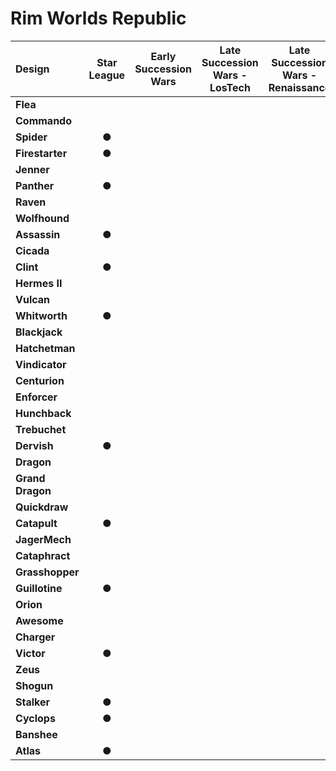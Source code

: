 # Rim Worlds Republic

| Design | Star League | Early Succession Wars | Late Succession Wars - LosTech | Late Succession Wars - Renaissance | Clan Invasion | Civil War | Jihad | Early Republic | Late Republic | Dark Ages |
| :--- | :---: | :---: | :---: | :---: | :---: | :---: | :---: | :---: | :---: | :---: |
| **Flea** |     |     |     |     |     |     |     |     |     |     |
| **Commando** |     |     |     |     |     |     |     |     |     |     |
| **Spider** |  ●  |     |     |     |     |     |     |     |     |     |
| **Firestarter** |  ●  |     |     |     |     |     |     |     |     |     |
| **Jenner** |     |     |     |     |     |     |     |     |     |     |
| **Panther** |  ●  |     |     |     |     |     |     |     |     |     |
| **Raven** |     |     |     |     |     |     |     |     |     |     |
| **Wolfhound** |     |     |     |     |     |     |     |     |     |     |
| **Assassin** |  ●  |     |     |     |     |     |     |     |     |     |
| **Cicada** |     |     |     |     |     |     |     |     |     |     |
| **Clint** |  ●  |     |     |     |     |     |     |     |     |     |
| **Hermes II** |     |     |     |     |     |     |     |     |     |     |
| **Vulcan** |     |     |     |     |     |     |     |     |     |     |
| **Whitworth** |  ●  |     |     |     |     |     |     |     |     |     |
| **Blackjack** |     |     |     |     |     |     |     |     |     |     |
| **Hatchetman** |     |     |     |     |     |     |     |     |     |     |
| **Vindicator** |     |     |     |     |     |     |     |     |     |     |
| **Centurion** |     |     |     |     |     |     |     |     |     |     |
| **Enforcer** |     |     |     |     |     |     |     |     |     |     |
| **Hunchback** |     |     |     |     |     |     |     |     |     |     |
| **Trebuchet** |     |     |     |     |     |     |     |     |     |     |
| **Dervish** |  ●  |     |     |     |     |     |     |     |     |     |
| **Dragon** |     |     |     |     |     |     |     |     |     |     |
| **Grand Dragon** |     |     |     |     |     |     |     |     |     |     |
| **Quickdraw** |     |     |     |     |     |     |     |     |     |     |
| **Catapult** |  ●  |     |     |     |     |     |     |     |     |     |
| **JagerMech** |     |     |     |     |     |     |     |     |     |     |
| **Cataphract** |     |     |     |     |     |     |     |     |     |     |
| **Grasshopper** |     |     |     |     |     |     |     |     |     |     |
| **Guillotine** |  ●  |     |     |     |     |     |     |     |     |     |
| **Orion** |     |     |     |     |     |     |     |     |     |     |
| **Awesome** |     |     |     |     |     |     |     |     |     |     |
| **Charger** |     |     |     |     |     |     |     |     |     |     |
| **Victor** |  ●  |     |     |     |     |     |     |     |     |     |
| **Zeus** |     |     |     |     |     |     |     |     |     |     |
| **Shogun** |     |     |     |     |     |     |     |     |     |     |
| **Stalker** |  ●  |     |     |     |     |     |     |     |     |     |
| **Cyclops** |  ●  |     |     |     |     |     |     |     |     |     |
| **Banshee** |     |     |     |     |     |     |     |     |     |     |
| **Atlas** |  ●  |     |     |     |     |     |     |     |     |     |

